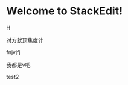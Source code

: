 
# Welcome to StackEdit!

H


对方就顶焦度计

fnjvjfj

我都是v吧


test2
<!--stackedit_data:
eyJoaXN0b3J5IjpbLTgxOTk2NjY4MywxOTQ1MTQ0NzM1LDU1Nz
Y1ODUyNywtNTIzMDE4MDg3LC03MTUyNTE5OTAsLTExNTI0NDg2
NzQsLTEzMTMzODE3MzQsMzU0NDI0ODE2LC05MjU3NzA3NTgsLT
E1NjUwMDgwMjgsLTMwNTM0NTIyOV19
-->